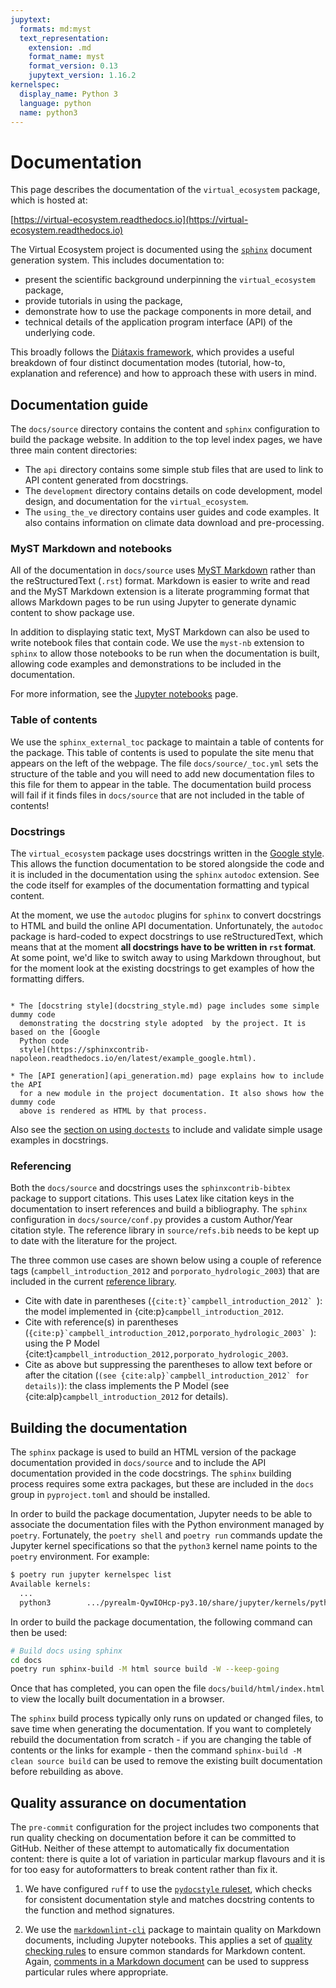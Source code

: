 ```yaml
---
jupytext:
  formats: md:myst
  text_representation:
    extension: .md
    format_name: myst
    format_version: 0.13
    jupytext_version: 1.16.2
kernelspec:
  display_name: Python 3
  language: python
  name: python3
---
```


# Documentation

This page describes the documentation of the `virtual_ecosystem` package, which is
hosted at:

[https://virtual-ecosystem.readthedocs.io](https://virtual-ecosystem.readthedocs.io)

The Virtual Ecosystem project is documented using the
[`sphinx`](https://www.sphinx-doc.org/en/master/) document generation system. This
includes documentation to:

* present the scientific background underpinning the `virtual_ecosystem` package,
* provide tutorials in using the package,
* demonstrate how to use the package components in more detail, and
* technical details of the application program interface (API) of the underlying code.

This broadly follows the [Diátaxis framework](https://diataxis.fr/), which
provides a useful breakdown of four distinct documentation modes (tutorial, how-to,
explanation and reference) and how to approach these with users in mind.

## Documentation guide

The `docs/source` directory contains the content and `sphinx` configuration to build the
package website. In addition to the top level index pages, we have three main content
directories:

* The `api` directory contains some simple stub files that are used to link to API
content generated from docstrings.
* The `development` directory contains details on code development, model design, and
documentation for the `virtual_ecosystem`.
* The `using_the_ve` directory contains user guides and code examples. It also contains
information on climate data download and pre-processing.

### MyST Markdown and notebooks

All of the documentation in `docs/source` uses [MyST
Markdown](https://myst-parser.readthedocs.io/en/latest/) rather than the
reStructuredText (`.rst`) format. Markdown is easier to write and read and the MyST
Markdown extension is a literate programming format that allows Markdown pages to be run
using Jupyter to generate dynamic content to show package use.

In addition to displaying static text, MyST Markdown can also be used to write notebook
files that contain code. We use the `myst-nb` extension to `sphinx` to allow those
notebooks to be run when the documentation is built, allowing code examples and
demonstrations to be included in the documentation.

For more information, see the [Jupyter notebooks](./jupyter_notebooks.md) page.

### Table of contents

We use the `sphinx_external_toc` package to maintain a table of contents for the
package. This table of contents is used to populate the site menu that appears on the
left of the webpage. The file `docs/source/_toc.yml` sets the structure of the table and
you will need to add new documentation files to this file for them to appear in the table.
The documentation build process will fail if it finds files in `docs/source` that are
not included in the table of contents!

### Docstrings

The `virtual_ecosystem` package uses docstrings written in the [Google
style](https://sphinxcontrib-napoleon.readthedocs.io/en/latest/example_google.html).
This allows the function documentation to be stored alongside the code and it is included
in the documentation using the `sphinx` `autodoc` extension. See the code itself for
examples of the documentation formatting and typical content.

At the moment, we use the `autodoc` plugins for `sphinx` to convert docstrings to HTML
and build the online API documentation. Unfortunately, the `autodoc` package is
hard-coded to expect docstrings to use reStructuredText, which means that at the moment
**all docstrings have to be written in `rst` format**. At some point, we'd like to
switch away to using Markdown throughout, but for the moment look at the existing
docstrings to get examples of how the formatting differs.

```{admonition} More information

* The [docstring style](docstring_style.md) page includes some simple dummy code
  demonstrating the docstring style adopted  by the project. It is based on the [Google
  Python code
  style](https://sphinxcontrib-napoleon.readthedocs.io/en/latest/example_google.html).

* The [API generation](api_generation.md) page explains how to include the API
  for a new module in the project documentation. It also shows how the dummy code
  above is rendered as HTML by that process.
```

Also see the [section on using `doctests`](../contributing/code_testing.md) to include
and validate simple usage examples in docstrings.

### Referencing

Both the `docs/source` and docstrings uses the `sphinxcontrib-bibtex` package to support
citations. This uses Latex like citation keys in the documentation to insert references
and build a bibliography. The `sphinx` configuration in `docs/source/conf.py` provides a
custom Author/Year citation style. The reference library in `source/refs.bib` needs to
be kept up to date with the literature for the project.

The three common use cases are shown below using a couple of reference tags
(`campbell_introduction_2012` and `porporato_hydrologic_2003`) that are included
in the current [reference library](../../bibliography.md).

* Cite with date in parentheses (``{cite:t}`campbell_introduction_2012` ``): the model
  implemented in {cite:p}`campbell_introduction_2012`.
* Cite with reference(s) in parentheses
  (``{cite:p}`campbell_introduction_2012,porporato_hydrologic_2003` ``): using the P
  Model {cite:t}`campbell_introduction_2012,porporato_hydrologic_2003`.
* Cite as above but suppressing the parentheses to allow text before or after the
  citation (``(see {cite:alp}`campbell_introduction_2012` for details)``): the class
  implements the P Model (see {cite:alp}`campbell_introduction_2012` for details).

## Building the documentation

The `sphinx` package is used to build an HTML version of the package documentation
provided in `docs/source` and to include the API documentation provided in the code
docstrings. The `sphinx` building process requires some extra packages, but these are
included in the `docs` group in `pyproject.toml` and should be installed.

In order to build the package documentation, Jupyter needs to be able to associate the
documentation files with the Python environment managed by `poetry`. Fortunately, the
`poetry shell` and `poetry run` commands update the Jupyter kernel specifications so
that the `python3` kernel name points to the `poetry` environment. For example:

```bash
$ poetry run jupyter kernelspec list
Available kernels:
  ...
  python3        .../pyrealm-QywIOHcp-py3.10/share/jupyter/kernels/python3
```

In order to build the package documentation, the following command can then be used:

```bash
# Build docs using sphinx
cd docs
poetry run sphinx-build -M html source build -W --keep-going
```

Once that has completed, you can open the file `docs/build/html/index.html` to view the
locally built documentation in a browser.

The `sphinx` build process typically only runs on updated or changed files, to save time
when generating the documentation. If you want to completely rebuild the documentation
from scratch - if you are changing the table of contents or the links for example - then
the command `sphinx-build -M clean source build` can be used to remove the existing
built documentation before rebuilding as above.

## Quality assurance on documentation

The `pre-commit` configuration for the project includes two components that run quality
checking on documentation before it can be committed to GitHub. Neither of these attempt
to automatically fix documentation content: there is quite a lot of variation in
particular markup flavours and it is for too easy for autoformatters to break content
rather than fix it.

1. We have configured `ruff` to use the [`pydocstyle`
   ruleset](https://docs.astral.sh/ruff/rules/#pydocstyle-d), which checks for
   consistent documentation style and matches docstring contents to the function and
   method signatures.

1. We use the [`markdownlint-cli`](https://github.com/igorshubovych/markdownlint-cli)
   package to maintain quality on Markdown documents, including Jupyter notebooks. This
   applies a set of [quality checking
   rules](https://github.com/DavidAnson/markdownlint/blob/main/doc/Rules.md) to ensure
   common standards for Markdown content. Again, [comments in a Markdown
   document](https://github.com/DavidAnson/markdownlint#configuration)  can be used to
   suppress particular rules where appropriate.
